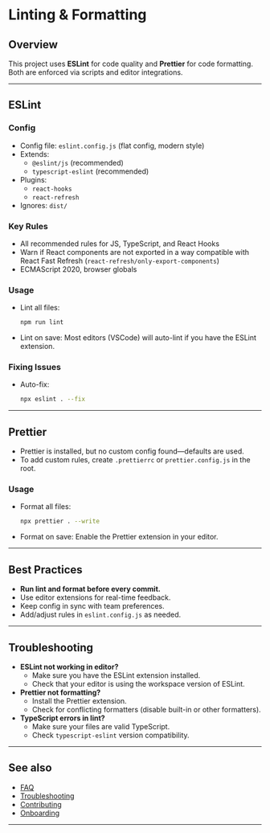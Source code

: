 # Linting & Formatting

## Overview

This project uses **ESLint** for code quality and **Prettier** for code formatting. Both are enforced via scripts and editor integrations.

---

## ESLint

### Config

- Config file: `eslint.config.js` (flat config, modern style)
- Extends:
  - `@eslint/js` (recommended)
  - `typescript-eslint` (recommended)
- Plugins:
  - `react-hooks`
  - `react-refresh`
- Ignores: `dist/`

### Key Rules

- All recommended rules for JS, TypeScript, and React Hooks
- Warn if React components are not exported in a way compatible with React Fast Refresh (`react-refresh/only-export-components`)
- ECMAScript 2020, browser globals

### Usage

- Lint all files:
  ```sh
  npm run lint
  ```
- Lint on save: Most editors (VSCode) will auto-lint if you have the ESLint extension.

### Fixing Issues

- Auto-fix:
  ```sh
  npx eslint . --fix
  ```

---

## Prettier

- Prettier is installed, but no custom config found—defaults are used.
- To add custom rules, create `.prettierrc` or `prettier.config.js` in the root.

### Usage

- Format all files:
  ```sh
  npx prettier . --write
  ```
- Format on save: Enable the Prettier extension in your editor.

---

## Best Practices

- **Run lint and format before every commit.**
- Use editor extensions for real-time feedback.
- Keep config in sync with team preferences.
- Add/adjust rules in `eslint.config.js` as needed.

---

## Troubleshooting

- **ESLint not working in editor?**
  - Make sure you have the ESLint extension installed.
  - Check that your editor is using the workspace version of ESLint.
- **Prettier not formatting?**
  - Install the Prettier extension.
  - Check for conflicting formatters (disable built-in or other formatters).
- **TypeScript errors in lint?**
  - Make sure your files are valid TypeScript.
  - Check `typescript-eslint` version compatibility.

---

## See also

- [FAQ](FAQ.md)
- [Troubleshooting](Troubleshooting.md)
- [Contributing](Contributing.md)
- [Onboarding](Onboarding.md)

--- 